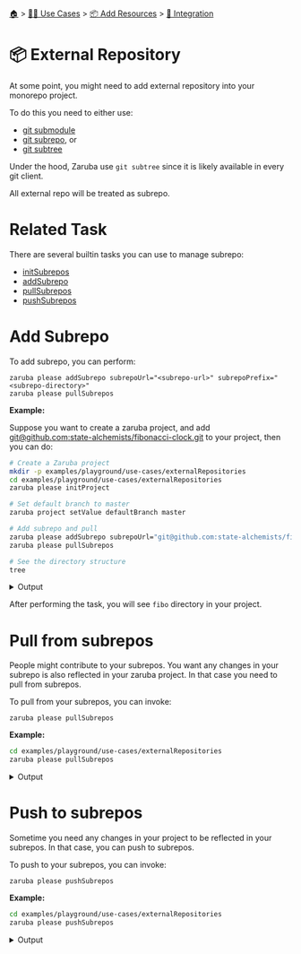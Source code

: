 <!--startTocHeader-->
[🏠](../../../README.md) > [👷🏽 Use Cases](../../README.md) > [📦 Add Resources](../README.md) > [🧩 Integration](README.md)
# 📦 External Repository
<!--endTocHeader-->


At some point, you might need to add external repository into your monorepo project.

To do this you need to either use:

* [git submodule](https://git-scm.com/book/en/v2/Git-Tools-Submodules)
* [git subrepo](https://github.com/ingydotnet/git-subrepo), or
* [git subtree](https://www.atlassian.com/git/tutorials/git-subtree)

Under the hood, Zaruba use `git subtree` since it is likely available in every git client.

All external repo will be treated as subrepo.

# Related Task

There are several builtin tasks you can use to manage subrepo:

* [initSubrepos](../../../core-tasks/initSubrepos.md)
* [addSubrepo](../../../core-tasks/addSubrepo.md)
* [pullSubrepos](../../../core-tasks/pullSubrepos.md)
* [pushSubrepos](../../../core-tasks/pushSubrepos.md)


# Add Subrepo

To add subrepo, you can perform:

```
zaruba please addSubrepo subrepoUrl="<subrepo-url>" subrepoPrefix="<subrepo-directory>" 
zaruba please pullSubrepos 

```

__Example:__

Suppose you want to create a zaruba project, and add [git@github.com:state-alchemists/fibonacci-clock.git](https://github.com/state-alchemists/fibonacci-clock) to your project, then you can do:

<!--startCode-->
```bash
# Create a Zaruba project
mkdir -p examples/playground/use-cases/externalRepositories
cd examples/playground/use-cases/externalRepositories
zaruba please initProject

# Set default branch to master
zaruba project setValue defaultBranch master

# Add subrepo and pull
zaruba please addSubrepo subrepoUrl="git@github.com:state-alchemists/fibonacci-clock.git" subrepoPrefix="fibo" 
zaruba please pullSubrepos 

# See the directory structure
tree
```
 
<details>
<summary>Output</summary>
 
```````
💀 🔎 Job Starting...
         Elapsed Time: 3.729µs
         Current Time: 21:04:47
💀 🏁 Running 🚧 initProject runner (Attempt 1 of 3) on /home/gofrendi/zaruba/docs/examples/playground/use-cases/externalRepositories
💀    🚀 🚧 initProject          Initialized empty Git repository in /home/gofrendi/zaruba/docs/examples/playground/use-cases/externalRepositories/.git/
💀    🚀 🚧 initProject          🎉🎉🎉
💀    🚀 🚧 initProject          Project created
💀 🎉 Successfully running 🚧 initProject runner (Attempt 1 of 3)
💀 🔎 Job Running...
         Elapsed Time: 18.121157ms
         Current Time: 21:04:47
💀 🎉 🎉🎉🎉🎉🎉🎉🎉🎉🎉🎉🎉
💀 🎉 Job Complete!!! 🎉🎉🎉
💀 🔥 Terminating
💀 🔎 Job Ended...
         Elapsed Time: 321.085827ms
         Current Time: 21:04:47
zaruba please initProject  
💀 🔎 Job Starting...
         Elapsed Time: 2.96µs
         Current Time: 21:04:48
💀 🏁 Running 🔎 zrbIsProject runner (Attempt 1 of 3) on /home/gofrendi/zaruba/docs/examples/playground/use-cases/externalRepositories
💀    🚀 🔎 zrbIsProject         Current directory is a valid zaruba project
💀 🎉 Successfully running 🔎 zrbIsProject runner (Attempt 1 of 3)
💀 🏁 Running 🥂 addSubrepo runner (Attempt 1 of 3) on /home/gofrendi/zaruba/docs/examples/playground/use-cases/externalRepositories
💀    🚀 🥂 addSubrepo           🎉🎉🎉
💀    🚀 🥂 addSubrepo           Subrepo fibo has been added
💀 🎉 Successfully running 🥂 addSubrepo runner (Attempt 1 of 3)
💀 🔎 Job Running...
         Elapsed Time: 373.998054ms
         Current Time: 21:04:48
💀 🎉 🎉🎉🎉🎉🎉🎉🎉🎉🎉🎉🎉
💀 🎉 Job Complete!!! 🎉🎉🎉
💀 🔥 Terminating
💀 🔎 Job Ended...
         Elapsed Time: 676.846958ms
         Current Time: 21:04:48
zaruba please addSubrepo -e '/home/gofrendi/zaruba/docs/examples/playground/use-cases/externalRepositories/.env' -v 'subrepoUrl=git@github.com:state-alchemists/fibonacci-clock.git' -v 'subrepoPrefix=fibo' -v '/home/gofrendi/zaruba/docs/examples/playground/use-cases/externalRepositories/default.values.yaml'
💀 🔎 Job Starting...
         Elapsed Time: 1.143µs
         Current Time: 21:04:48
💀 🏁 Running 🔎 zrbIsProject runner (Attempt 1 of 3) on /home/gofrendi/zaruba/docs/examples/playground/use-cases/externalRepositories
💀 🏁 Running 🔍 zrbIsValidSubrepos runner (Attempt 1 of 3) on /home/gofrendi/zaruba/docs/examples/playground/use-cases/externalRepositories
💀    🚀 🔎 zrbIsProject         Current directory is a valid zaruba project
💀 🎉 Successfully running 🔎 zrbIsProject runner (Attempt 1 of 3)
💀    🚀 🔍 zrbIsValidSubrepos   All Subrepos are valid
💀 🎉 Successfully running 🔍 zrbIsValidSubrepos runner (Attempt 1 of 3)
💀 🏁 Running 📦 initSubrepos runner (Attempt 1 of 3) on /home/gofrendi/zaruba/docs/examples/playground/use-cases/externalRepositories
💀    🚀 📦 initSubrepos         fibo origin does not exist
💀    🚀 📦 initSubrepos         [master (root-commit) 292fc2b] 💀 Save works before pulling from git@github.com:state-alchemists/fibonacci-clock.git
💀    🚀 📦 initSubrepos          3 files changed, 131 insertions(+)
💀    🚀 📦 initSubrepos          create mode 100644 .gitignore
💀    🚀 📦 initSubrepos          create mode 100644 default.values.yaml
💀    🚀 📦 initSubrepos          create mode 100644 index.zaruba.yaml
💀    🚀 📦 initSubrepos         git fetch fibo master
💀 🔥 🚀 📦 initSubrepos         warning: no common commits
💀 🔥 🚀 📦 initSubrepos         From github.com:state-alchemists/fibonacci-clock
💀 🔥 🚀 📦 initSubrepos          * branch            master     -> FETCH_HEAD
💀 🔥 🚀 📦 initSubrepos          * [new branch]      master     -> fibo/master
💀 🔥 🚀 📦 initSubrepos         Added dir 'fibo'
💀 🔥 🚀 📦 initSubrepos         From github.com:state-alchemists/fibonacci-clock
💀 🔥 🚀 📦 initSubrepos          * branch            master     -> FETCH_HEAD
💀 🔥 🚀 📦 initSubrepos         From github.com:state-alchemists/fibonacci-clock
💀 🔥 🚀 📦 initSubrepos          * branch            master     -> FETCH_HEAD
💀    🚀 📦 initSubrepos         Already up to date.
💀    🚀 📦 initSubrepos         🎉🎉🎉
💀    🚀 📦 initSubrepos         Subrepos Initialized
💀 🎉 Successfully running 📦 initSubrepos runner (Attempt 1 of 3)
💀 🏁 Running 🔽 pullSubrepos runner (Attempt 1 of 3) on /home/gofrendi/zaruba/docs/examples/playground/use-cases/externalRepositories
💀    🚀 🔽 pullSubrepos         On branch master
💀    🚀 🔽 pullSubrepos         nothing to commit, working tree clean
💀 🔥 🚀 🔽 pullSubrepos         From github.com:state-alchemists/fibonacci-clock
💀 🔥 🚀 🔽 pullSubrepos          * branch            master     -> FETCH_HEAD
💀    🚀 🔽 pullSubrepos         Already up to date.
💀    🚀 🔽 pullSubrepos         🎉🎉🎉
💀    🚀 🔽 pullSubrepos         Subrepos pulled
💀 🎉 Successfully running 🔽 pullSubrepos runner (Attempt 1 of 3)
💀 🔎 Job Running...
         Elapsed Time: 20.306502581s
         Current Time: 21:05:09
💀 🎉 🎉🎉🎉🎉🎉🎉🎉🎉🎉🎉🎉
💀 🎉 Job Complete!!! 🎉🎉🎉
💀 🔥 Terminating
💀 🔎 Job Ended...
         Elapsed Time: 20.609043722s
         Current Time: 21:05:09
zaruba please pullSubrepos -e '/home/gofrendi/zaruba/docs/examples/playground/use-cases/externalRepositories/.env' -v '/home/gofrendi/zaruba/docs/examples/playground/use-cases/externalRepositories/default.values.yaml'
.
├── default.values.yaml
├── fibo
│   ├── Dockerfile
│   ├── README.md
│   ├── bootstrap.unity.css
│   ├── index.css
│   ├── index.html
│   ├── index.js
│   ├── jquery.js
│   ├── sample.env
│   └── start.sh
├── index.zaruba.yaml
└── logs
    └── log.zaruba.csv

2 directories, 12 files
```````
</details>
<!--endCode-->

After performing the task, you will see `fibo` directory in your project.

# Pull from subrepos

People might contribute to your subrepos. You want any changes in your subrepo is also reflected in your zaruba project. In that case you need to pull from subrepos.

To pull from your subrepos, you can invoke:

```
zaruba please pullSubrepos
```

__Example:__

<!--startCode-->
```bash
cd examples/playground/use-cases/externalRepositories
zaruba please pullSubrepos
```
 
<details>
<summary>Output</summary>
 
```````
💀 🔎 Job Starting...
         Elapsed Time: 1.76µs
         Current Time: 21:05:09
💀 🏁 Running 🔎 zrbIsProject runner (Attempt 1 of 3) on /home/gofrendi/zaruba/docs/examples/playground/use-cases/externalRepositories
💀 🏁 Running 🔍 zrbIsValidSubrepos runner (Attempt 1 of 3) on /home/gofrendi/zaruba/docs/examples/playground/use-cases/externalRepositories
💀    🚀 🔍 zrbIsValidSubrepos   All Subrepos are valid
💀 🎉 Successfully running 🔍 zrbIsValidSubrepos runner (Attempt 1 of 3)
💀    🚀 🔎 zrbIsProject         Current directory is a valid zaruba project
💀 🎉 Successfully running 🔎 zrbIsProject runner (Attempt 1 of 3)
💀 🏁 Running 📦 initSubrepos runner (Attempt 1 of 3) on /home/gofrendi/zaruba/docs/examples/playground/use-cases/externalRepositories
💀    🚀 📦 initSubrepos         🎉🎉🎉
💀    🚀 📦 initSubrepos         Subrepos Initialized
💀 🎉 Successfully running 📦 initSubrepos runner (Attempt 1 of 3)
💀 🏁 Running 🔽 pullSubrepos runner (Attempt 1 of 3) on /home/gofrendi/zaruba/docs/examples/playground/use-cases/externalRepositories
💀    🚀 🔽 pullSubrepos         On branch master
💀    🚀 🔽 pullSubrepos         nothing to commit, working tree clean
💀 🔥 🚀 🔽 pullSubrepos         From github.com:state-alchemists/fibonacci-clock
💀 🔥 🚀 🔽 pullSubrepos          * branch            master     -> FETCH_HEAD
💀    🚀 🔽 pullSubrepos         Already up to date.
💀    🚀 🔽 pullSubrepos         🎉🎉🎉
💀    🚀 🔽 pullSubrepos         Subrepos pulled
💀 🎉 Successfully running 🔽 pullSubrepos runner (Attempt 1 of 3)
💀 🔎 Job Running...
         Elapsed Time: 4.279044817s
         Current Time: 21:05:14
💀 🎉 🎉🎉🎉🎉🎉🎉🎉🎉🎉🎉🎉
💀 🎉 Job Complete!!! 🎉🎉🎉
💀 🔥 Terminating
💀 🔎 Job Ended...
         Elapsed Time: 4.581666445s
         Current Time: 21:05:14
zaruba please pullSubrepos -e '/home/gofrendi/zaruba/docs/examples/playground/use-cases/externalRepositories/.env' -v '/home/gofrendi/zaruba/docs/examples/playground/use-cases/externalRepositories/default.values.yaml'
```````
</details>
<!--endCode-->

# Push to subrepos

Sometime you need any changes in your project to be reflected in your subrepos. In that case, you can push to subrepos.

To push to your subrepos, you can invoke:

```
zaruba please pushSubrepos
```

__Example:__

<!--startCode-->
```bash
cd examples/playground/use-cases/externalRepositories
zaruba please pushSubrepos
```
 
<details>
<summary>Output</summary>
 
```````
💀 🔎 Job Starting...
         Elapsed Time: 1.555µs
         Current Time: 21:05:14
💀 🏁 Running 🔎 zrbIsProject runner (Attempt 1 of 3) on /home/gofrendi/zaruba/docs/examples/playground/use-cases/externalRepositories
💀 🏁 Running 🔗 updateProjectLinks runner (Attempt 1 of 3) on /home/gofrendi/zaruba/docs/examples/playground/use-cases/externalRepositories
💀 🏁 Running 🔍 zrbIsValidSubrepos runner (Attempt 1 of 3) on /home/gofrendi/zaruba/docs/examples/playground/use-cases/externalRepositories
💀    🚀 🔍 zrbIsValidSubrepos   All Subrepos are valid
💀    🚀 🔎 zrbIsProject         Current directory is a valid zaruba project
💀 🎉 Successfully running 🔎 zrbIsProject runner (Attempt 1 of 3)
💀 🎉 Successfully running 🔍 zrbIsValidSubrepos runner (Attempt 1 of 3)
💀    🚀 🔗 updateProjectLinks   🎉🎉🎉
💀    🚀 🔗 updateProjectLinks   Links updated
💀 🎉 Successfully running 🔗 updateProjectLinks runner (Attempt 1 of 3)
💀 🏁 Running 📦 initSubrepos runner (Attempt 1 of 3) on /home/gofrendi/zaruba/docs/examples/playground/use-cases/externalRepositories
💀    🚀 📦 initSubrepos         🎉🎉🎉
💀    🚀 📦 initSubrepos         Subrepos Initialized
💀 🎉 Successfully running 📦 initSubrepos runner (Attempt 1 of 3)
💀 🏁 Running 🔼 pushSubrepos runner (Attempt 1 of 3) on /home/gofrendi/zaruba/docs/examples/playground/use-cases/externalRepositories
💀    🚀 🔼 pushSubrepos         On branch master
💀    🚀 🔼 pushSubrepos         nothing to commit, working tree clean
💀    🚀 🔼 pushSubrepos         git push using:  fibo master
💀 🔥 🚀 🔼 pushSubrepos         1/3 (0) [0]2/3 (0) [0]3/3 (0) [0]3/3 (1) [1]3/3 (1) [2]Everything up-to-date
💀    🚀 🔼 pushSubrepos         🎉🎉🎉
💀    🚀 🔼 pushSubrepos         Subrepos pushed
💀 🎉 Successfully running 🔼 pushSubrepos runner (Attempt 1 of 3)
💀 🔎 Job Running...
         Elapsed Time: 3.810448356s
         Current Time: 21:05:18
💀 🎉 🎉🎉🎉🎉🎉🎉🎉🎉🎉🎉🎉
💀 🎉 Job Complete!!! 🎉🎉🎉
💀 🔥 Terminating
💀 🔎 Job Ended...
         Elapsed Time: 4.113620361s
         Current Time: 21:05:18
zaruba please pushSubrepos -e '/home/gofrendi/zaruba/docs/examples/playground/use-cases/externalRepositories/.env' -v '/home/gofrendi/zaruba/docs/examples/playground/use-cases/externalRepositories/default.values.yaml'
```````
</details>
<!--endCode-->


<!--startTocSubTopic-->
<!--endTocSubTopic-->